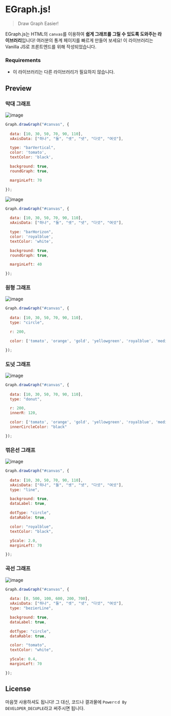 # EGraph.js!
> Draw Graph Easier!

EGraph.js는 HTML의 `canvas`를 이용하여 **쉽게 그래프를 그릴 수 있도록 도와주는 라이브러리**입니다!
여러분의 통계 페이지를 빠르게 만들어 보세요! 이 라이브러리는 Vanilla JS로 프론트엔드를 위해 작성되었습니다.

### Requirements
 * 이 라이브러리는 다른 라이브러리가 필요하지 않습니다.
 
## Preview
### 막대 그래프
![image](https://user-images.githubusercontent.com/64447484/127447723-71e2dba0-ef80-4574-b876-8f54358ca61c.png)
```js
Graph.drawGraph("#canvas", {
    
  data: [10, 30, 50, 70, 90, 110],
  xAxisData: ["하나", "둘", "셋", "넷", "다섯", "여섯"],

  type: "barVertical",
  color: 'tomato',
  textColor: 'black',

  background: true,
  roundGraph: true,

  marginLeft: 70

});
```
![image](https://user-images.githubusercontent.com/64447484/127448036-09042767-b7f9-494a-83db-d884fc72ccb1.png)
```js
Graph.drawGraph("#canvas", {
    
  data: [10, 30, 50, 70, 90, 110],
  xAxisData: ["하나", "둘", "셋", "넷", "다섯", "여섯"],

  type: "barHorizon",
  color: 'royalblue',
  textColor: 'white',

  background: true,
  roundGraph: true,

  marginLeft: 40

});
```

### 원형 그래프
![image](https://user-images.githubusercontent.com/64447484/127448205-46fc0c85-f1a4-4eb4-a9d3-62ab624d0088.png)
```js
Graph.drawGraph("#canvas", {
    
  data: [10, 30, 50, 70, 90, 110],
  type: "circle",

  r: 200,

  color: ['tomato', 'orange', 'gold', 'yellowgreen', 'royalblue', 'mediumpurple']

});
```

### 도넛 그래프
![image](https://user-images.githubusercontent.com/64447484/127448703-b591a2b9-ccc6-4fb2-940e-2d3667c69d24.png)
```js
Graph.drawGraph("#canvas", {
    
  data: [10, 30, 50, 70, 90, 110],
  type: "donut",

  r: 200,
  innerR: 120,

  color: ['tomato', 'orange', 'gold', 'yellowgreen', 'royalblue', 'mediumpurple'],
  innerCircleColor: "black"

});
```

### 꺾은선 그래프
![image](https://user-images.githubusercontent.com/64447484/127449061-8da85403-becb-4c9c-bf9b-cbff24a66d6f.png)
```js
Graph.drawGraph("#canvas", {
    
  data: [10, 30, 50, 70, 90, 110],
  xAxisData: ["하나", "둘", "셋", "넷", "다섯", "여섯"],
  type: "line",

  background: true,
  dataLabel: true,

  dotType: "circle",
  dataRable: true,

  color: "royalblue",
  textColor: "black",

  yScale: 2.0,
  marginLeft: 70

});
```

### 곡선 그래프
![image](https://user-images.githubusercontent.com/64447484/127449389-eadbfdc5-461b-4e09-ae8f-e0e8efa8a05a.png)
```js
Graph.drawGraph("#canvas", {
    
  data: [0, 500, 100, 600, 200, 700],
  xAxisData: ["하나", "둘", "셋", "넷", "다섯", "여섯"],
  type: "bezierLine",

  background: true,
  dataLabel: true,

  dotType: "circle",
  dataRable: true,

  color: "tomato",
  textColor: "white",

  yScale: 0.4,
  marginLeft: 70

});
```


## License
마음껏 사용하셔도 됩니다! 그 대신, 코드나 결과물에 `Powerㄷd By DEVELOPER_DECUPLE`라고 써주시면 됩니다.
